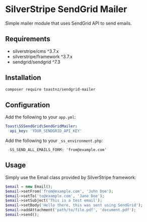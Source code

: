 # SilverStripe SendGrid Mailer 

Simple mailer module that uses SendGrid API to send emails.

## Requirements

* silverstripe/cms ^3.7.x
* silverstripe/framework ^3.7.x
* sendgrid/sendgrid ^7.3

## Installation

```bash
composer require toastnz/sendgrid-mailer
```

## Configuration

Add the following to your `app.yml`:

```yaml
Toast\SSSendGrid\SendGridMailer:
  api_key: 'YOUR_SENDGRID_API_KEY'
```

Add the following to your `_ss_environment.php`:

```.env
  SS_SEND_ALL_EMAILS_FORM: 'from@example.com'
```

## Usage

Simply use the Email class provided by SilverStripe framework:

```php
$email = new Email();
$email->setFrom('from@example.com', 'John Doe');
$email->setTo('to@example.com', 'Jane Doe');
$email->setSubject('This is a test email');
$email->setBody('Hello there, this was sent using SendGrid');
$email->addAttachment('path/to/file.pdf', 'document.pdf');
$email->send();
```
